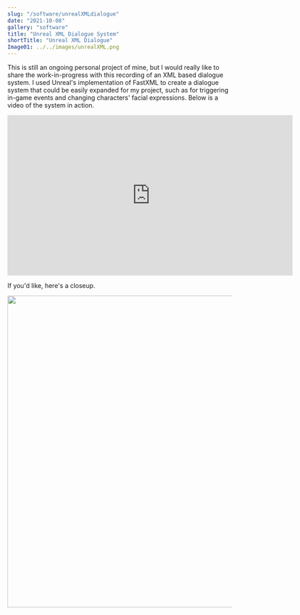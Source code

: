 ```yaml
---
slug: "/software/unrealXMLdialogue"
date: "2021-10-08"
gallery: "software"
title: "Unreal XML Dialogue System"
shortTitle: "Unreal XML Dialogue"
Image01: ../../images/unrealXML.png
---
```


This is still an ongoing personal project of mine, but I would really like to share the work-in-progress with this recording of an XML based dialogue system. I used Unreal's implementation of FastXML to create a dialogue system that could be easily expanded for my project, such as for triggering in-game events and changing characters' facial expressions. Below is a video of the system in action.

<iframe width="640" height="360" src="https://www.youtube.com/embed/cLumpwhlSLo" title="YouTube video player" frameborder="0" allow="accelerometer; autoplay; clipboard-write; encrypted-media; gyroscope; picture-in-picture" allowfullscreen></iframe>

If you'd like, here's a closeup.

<img src="https://i.imgur.com/EuhcVOg.png" style="width: 50em"/>

